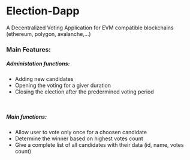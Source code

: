 # Election-Dapp
A Decentralized Voting Application for EVM compatible blockchains (ethereum, polygon, avalanche,...)

<h3>Main Features: </h3>

<h5>Administation functions: </h5>
<ul>
  <li>Adding new candidates</li>
  <li>Opening the voting for a giver duration </li>
  <li>Closing the election after the predermined voting period </li>
</ul>

<br/>
<h5>Main functions: </h5>
<ul>
  <li>Allow user to vote only once for a choosen candidate</li>
  <li>Determine the winner based on highest votes count </li>
  <li>Give a complete list of all candidates with their data (id, name, votes count) </li>
</ul>

